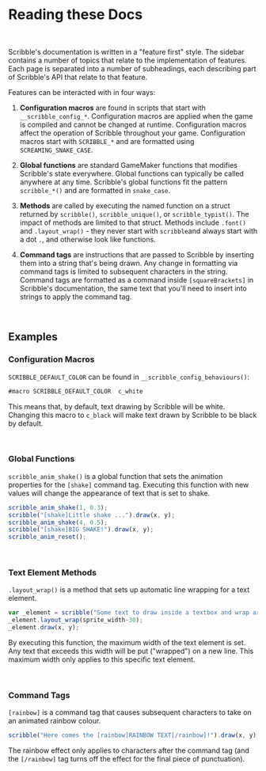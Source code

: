 # Reading these Docs

&nbsp;

Scribble's documentation is written in a "feature first" style. The sidebar contains a number of topics that relate to the implementation of features. Each page is separated into a number of subheadings, each describing part of Scribble's API that relate to that feature.

Features can be interacted with in four ways:

1. **Configuration macros** are found in scripts that start with `__scribble_config_*`. Configuration macros are applied when the game is compiled and cannot be changed at runtime. Configuration macros affect the operation of Scribble throughout your game. Configuration macros start with `SCRIBBLE_*` and are formatted using `SCREAMING_SNAKE_CASE`.

2. **Global functions** are standard GameMaker functions that modifies Scribble's state everywhere. Global functions can typically be called anywhere at any time. Scribble's global functions fit the pattern `scribble_*()` and are formatted in `snake_case`.

3. **Methods** are called by executing the named function on a struct returned by `scribble()`, `scribble_unique()`, or `scribble_typist()`. The impact of methods are limited to that struct. Methods include `.font()` and `.layout_wrap()` - they never start with `scribble`and always start with a dot `.`, and otherwise look like functions.

4. **Command tags** are instructions that are passed to Scribble by inserting them into a string that's being drawn. Any change in formatting via command tags is limited to subsequent characters in the string. Command tags are formatted as a command inside `[squareBrackets]` in Scribble's documentation, the same text that you'll need to insert into strings to apply the command tag.


&nbsp;

## Examples

### Configuration Macros

`SCRIBBLE_DEFAULT_COLOR` can be found in `__scribble_config_behaviours()`:

```js
#macro SCRIBBLE_DEFAULT_COLOR  c_white
```

This means that, by default, text drawing by Scribble will be white. Changing this macro to `c_black` will make text drawn by Scribble to be black by default.

&nbsp;

### Global Functions

`scribble_anim_shake()` is a global function that sets the animation properties for the `[shake]` command tag. Executing this function with new values will change the appearance of text that is set to shake.

```js
scribble_anim_shake(1, 0.3);
scribble("[shake]Little shake ...").draw(x, y);
scribble_anim_shake(4, 0.5);
scribble("[shake]BIG SHAKE!").draw(x, y);
scribble_anim_reset();
```

&nbsp;

### Text Element Methods

`.layout_wrap()` is a method that sets up automatic line wrapping for a text element.

```js
var _element = scribble("Some text to draw inside a textbox and wrap around.");
_element.layout_wrap(sprite_width-30);
_element.draw(x, y);
```

By executing this function, the maximum width of the text element is set. Any text that exceeds this width will be put ("wrapped") on a new line. This maximum width only applies to this specific text element.

&nbsp;

### Command Tags

`[rainbow]` is a command tag that causes subsequent characters to take on an animated rainbow colour.

```js
scribble("Here comes the [rainbow]RAINBOW TEXT[/rainbow]!").draw(x, y);
```

The rainbow effect only applies to characters after the command tag (and the `[/rainbow]` tag turns off the effect for the final piece of punctuation).